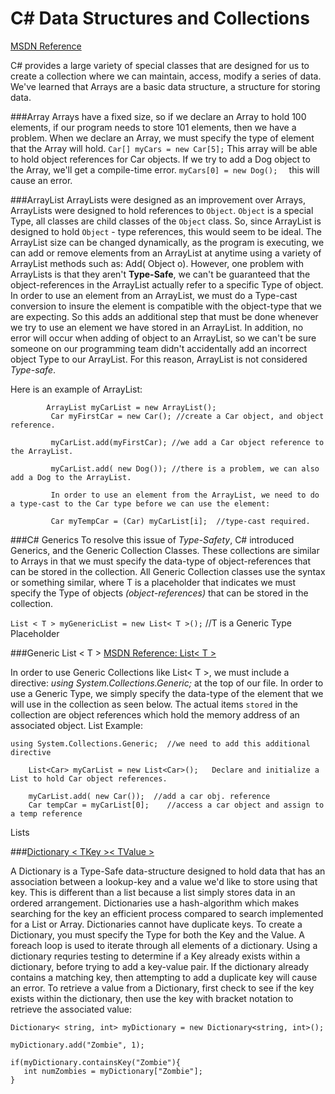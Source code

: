 # C# Data Structures and Collections

[MSDN Reference](https://msdn.microsoft.com/en-us/library/7y3x785f.aspx)

C# provides a large variety of special classes that are designed for us to create a collection where we can maintain, access, modify a series of data.  We've learned that Arrays are a basic data structure, a structure for storing data.  

###Array
Arrays have a fixed size, so if we declare an Array to hold 100 elements, if our program needs to store 101 elements, then we have a problem.  When we declare an Array, we must specify the type of element that the Array will hold.  `Car[] myCars = new Car[5];` This array will be able to hold object references for Car objects.  If we try to add a Dog object to the Array, we'll get a compile-time error.   `myCars[0] = new Dog();  ` this will cause an error.   

###ArrayList
ArrayLists were designed as an improvement over Arrays, ArrayLists were designed to hold references to `Object`.  `Object` is a special Type, all classes are child classes of the `Object` class.  So, since ArrayList is designed to hold `Object` - type references, this would seem to be ideal.  The ArrayList size can be changed dynamically, as the program is executing, we can add or remove elements from an ArrayList at anytime using a variety of ArrayList methods such as: Add( Object o).
However, one problem with ArrayLists is that they aren't **Type-Safe**, we can't be guaranteed that the object-references in the ArrayList actually refer to a specific Type of object. In order to use an element from an ArrayList, we must do a Type-cast conversion to insure the element is compatible with the object-type that we are expecting. So this adds an additional step that must be done whenever we try to use an element we have stored in an ArrayList.  In addition, no error will occur when adding of object to an ArrayList, so we can't be sure someone on our programming team didn't accidentally add an incorrect object Type to our ArrayList.  For this reason, ArrayList is not considered _Type-safe_.

Here is an example of ArrayList:

```
        ArrayList myCarList = new ArrayList();
         Car myFirstCar = new Car(); //create a Car object, and object reference.
         
         myCarList.add(myFirstCar); //we add a Car object reference to the ArrayList.
         
         myCarList.add( new Dog()); //there is a problem, we can also add a Dog to the ArrayList.
         
         In order to use an element from the ArrayList, we need to do a type-cast to the Car type before we can use the element:
         
         Car myTempCar = (Car) myCarList[i];  //type-cast required.
```

###C# Generics
To resolve this issue of _Type-Safety_, C# introduced Generics, and the Generic Collection Classes.  These collections are similar to Arrays in that we must specify the data-type of object-references that can be stored in the collection.  All Generic Collection classes use the syntax <T> or something similar, where T is a placeholder that indicates we must specify the Type of objects *(object-references)* that can be stored in the collection.

``List < T > myGenericList = new List< T >();``  //T is a Generic Type Placeholder

###Generic List < T >
[MSDN Reference: List< T >](https://msdn.microsoft.com/en-us/library/6sh2ey19.aspx)

In order to use Generic Collections like List< T >, we must include a directive: _using System.Collections.Generic;_ at the top of our file. In order to use a Generic Type, we simply specify the data-type of the element that we will use in the collection as seen below.  The actual items `stored` in the collection are object references which hold the memory address of an associated object.
List Example: 
```
using System.Collections.Generic;  //we need to add this additional directive
    
    List<Car> myCarList = new List<Car>();   Declare and initialize a List to hold Car object references.
    
    myCarList.add( new Car());  //add a car obj. reference
    Car tempCar = myCarList[0];    //access a car object and assign to a temp reference
 ```   
 Lists 
 
 ###[Dictionary < TKey >< TValue >](https://kdoore.gitbooks.io/cs-2335/content/dictionary.html#dictionary)
 
 A Dictionary is a Type-Safe data-structure designed to hold data that has an association between a lookup-key and a value we'd like to store using that key.  This is different than a list because a list simply stores data in an ordered arrangement.  Dictionaries use a hash-algorithm which makes searching for the key an efficient process compared to search implemented for a List or Array.  Dictionaries cannot have duplicate keys. To create a Dictionary, you must specify the Type for both the Key and the Value.  A foreach loop is used to iterate through all elements of a dictionary.  Using a dictionary requries testing to determine if a Key already exists within a dictionary, before trying to add a key-value pair.  If the dictionary already contains a matching key, then attempting to add a duplicate key will cause an error.  To retrieve a value from a Dictionary, first check to see if the key exists within the dictionary, then use the key with bracket notation to retrieve the associated value: 
 ```
 Dictionary< string, int> myDictionary = new Dictionary<string, int>();
 
 myDictionary.add("Zombie", 1);
 
 if(myDictionary.containsKey("Zombie"){
    int numZombies = myDictionary["Zombie"];
 }
 
 ```
 
 
    
           